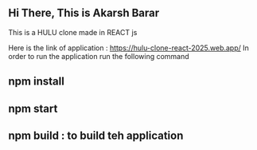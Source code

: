 ## Hi There, This is Akarsh Barar

This is a HULU clone made in REACT js

Here is the link of application : https://hulu-clone-react-2025.web.app/
In order to run the application run the following command

## npm install
## npm start
## npm build : to build teh application
